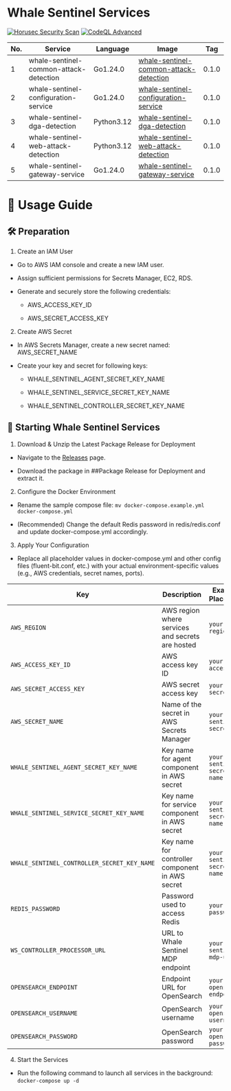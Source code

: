# Whale Sentinel Services

[![Horusec Security Scan](https://github.com/YangYang-Research/whale-sentinel-services/actions/workflows/horusec-scan.yml/badge.svg?branch=main)](https://github.com/YangYang-Research/whale-sentinel-services/actions/workflows/horusec-scan.yml)
[![CodeQL Advanced](https://github.com/YangYang-Research/whale-sentinel-services/actions/workflows/codeql.yml/badge.svg?branch=main)](https://github.com/YangYang-Research/whale-sentinel-services/actions/workflows/codeql.yml)

| No. | Service | Language | Image |  Tag |
| --- | -------- | ------- | ------- |  ----- |
| 1 | whale-sentinel-common-attack-detection | Go1.24.0 | [whale-sentinel-common-attack-detection](https://gallery.ecr.aws/j8d4r7c5/whale-sentinel/whale-sentinel-services/whale-sentinel-common-attack-detection) |  0.1.0 |
| 2 | whale-sentinel-configuration-service | Go1.24.0 | [whale-sentinel-configuration-service](https://gallery.ecr.aws/j8d4r7c5/whale-sentinel/whale-sentinel-services/whale-sentinel-configuration-service) | 0.1.0 |
| 3 | whale-sentinel-dga-detection | Python3.12 | [whale-sentinel-dga-detection](https://gallery.ecr.aws/j8d4r7c5/whale-sentinel/whale-sentinel-services/whale-sentinel-dga-detection) | 0.1.0 |
| 4 | whale-sentinel-web-attack-detection | Python3.12 | [whale-sentinel-web-attack-detection](https://gallery.ecr.aws/j8d4r7c5/whale-sentinel/whale-sentinel-services/whale-sentinel-web-attack-detection) | 0.1.0 |
| 5 | whale-sentinel-gateway-service | Go1.24.0 | [whale-sentinel-gateway-service](https://gallery.ecr.aws/j8d4r7c5/whale-sentinel/whale-sentinel-services/whale-sentinel-gateway-service) | 0.1.0 |

# 🚀 Usage Guide

## 🛠️ Preparation 

1. Create an IAM User

- Go to AWS IAM console and create a new IAM user.

- Assign sufficient permissions for Secrets Manager, EC2, RDS.

- Generate and securely store the following credentials:

    - AWS_ACCESS_KEY_ID

    - AWS_SECRET_ACCESS_KEY

2. Create AWS Secret

- In AWS Secrets Manager, create a new secret named: AWS_SECRET_NAME

- Create your key and secret for following keys:

    - WHALE_SENTINEL_AGENT_SECRET_KEY_NAME

    - WHALE_SENTINEL_SERVICE_SECRET_KEY_NAME

    - WHALE_SENTINEL_CONTROLLER_SECRET_KEY_NAME

## 🚦 Starting Whale Sentinel Services

1. Download & Unzip the Latest Package Release for Deployment

- Navigate to the [Releases](https://github.com/YangYang-Research/whale-sentinel-services/releases) page.

- Download the package in ##Package Release for Deployment and extract it.

2. Configure the Docker Environment

- Rename the sample compose file: `mv docker-compose.example.yml docker-compose.yml`

- (Recommended) Change the default Redis password in redis/redis.conf and update docker-compose.yml accordingly.

3. Apply Your Configuration

- Replace all placeholder values in docker-compose.yml and other config files (fluent-bit.conf, etc.) with your actual environment-specific values (e.g., AWS credentials, secret names, ports).

| **Key**                                     | **Description**                                  | **Example / Placeholder**             |
| ------------------------------------------- | ------------------------------------------------ | ------------------------------------- |
| `AWS_REGION`                                | AWS region where services and secrets are hosted | `your-aws-region`                     |
| `AWS_ACCESS_KEY_ID`                         | AWS access key ID                                | `your-aws-access-key`                 |
| `AWS_SECRET_ACCESS_KEY`                     | AWS secret access key                            | `your-aws-secret-key`                 |
| `AWS_SECRET_NAME`                           | Name of the secret in AWS Secrets Manager        | `your-whale-sentinel-secret-name`     |
| `WHALE_SENTINEL_AGENT_SECRET_KEY_NAME`      | Key name for agent component in AWS secret       | `your-whale-sentinel-secret-key-name` |
| `WHALE_SENTINEL_SERVICE_SECRET_KEY_NAME`    | Key name for service component in AWS secret     | `your-whale-sentinel-secret-key-name` |
| `WHALE_SENTINEL_CONTROLLER_SECRET_KEY_NAME` | Key name for controller component in AWS secret  | `your-whale-sentinel-secret-key-name` |
| `REDIS_PASSWORD`                            | Password used to access Redis                    | `your-redis-password`                 |
| `WS_CONTROLLER_PROCESSOR_URL`               | URL to Whale Sentinel MDP endpoint               | `your-whale-sentinel-mdp-url`         |
| `OPENSEARCH_ENDPOINT`                       | Endpoint URL for OpenSearch                      | `your-opensearch-endpoint`            |
| `OPENSEARCH_USERNAME`                       | OpenSearch username                              | `your-opensearch-username`            |
| `OPENSEARCH_PASSWORD`                       | OpenSearch password                              | `your-opensearch-password`            |

4. Start the Services

- Run the following command to launch all services in the background: `docker-compose up -d`

